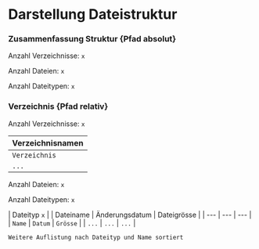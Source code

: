 # Darstellung Dateistruktur

### Zusammenfassung Struktur {Pfad absolut}

Anzahl Verzeichnisse: `x`

Anzahl Dateien: `x`

Anzahl Dateitypen: `x`

### Verzeichnis {Pfad relativ}

Anzahl Verzeichnisse: `x`

| Verzeichnisnamen |
| --- |
| `Verzeichnis` |
| `...` |

Anzahl Dateien: `x`

Anzahl Dateitypen: `x`

| Dateityp `x` |
| Dateiname | Änderungsdatum | Dateigrösse |
| --- | --- | --- |
| `Name` | `Datum` | `Grösse` |
| `...` | `...` | `...` |

`Weitere Auflistung nach Dateityp und Name sortiert`
